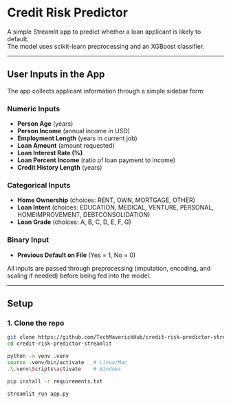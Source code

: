 # Credit Risk Predictor

A simple Streamlit app to predict whether a loan applicant is likely to default.  
The model uses scikit-learn preprocessing and an XGBoost classifier.

---
## User Inputs in the App

The app collects applicant information through a simple sidebar form:

### Numeric Inputs
- **Person Age** (years)  
- **Person Income** (annual income in USD)  
- **Employment Length** (years in current job)  
- **Loan Amount** (amount requested)  
- **Loan Interest Rate (%)**  
- **Loan Percent Income** (ratio of loan payment to income)  
- **Credit History Length** (years)  

### Categorical Inputs
- **Home Ownership** (choices: RENT, OWN, MORTGAGE, OTHER)  
- **Loan Intent** (choices: EDUCATION, MEDICAL, VENTURE, PERSONAL, HOMEIMPROVEMENT, DEBTCONSOLIDATION)  
- **Loan Grade** (choices: A, B, C, D, E, F, G)  

### Binary Input
- **Previous Default on File** (Yes = 1, No = 0)  

All inputs are passed through preprocessing (imputation, encoding, and scaling if needed) before being fed into the model.

---

## Setup

### 1. Clone the repo
```bash
git clone https://github.com/TechMaverickHub/credit-risk-predictor-streamlit.git
cd credit-risk-predictor-streamlit

python -m venv .venv
source .venv/bin/activate   # Linux/Mac
.\.venv\Scripts\activate    # Windows

pip install -r requirements.txt

streamlit run app.py
